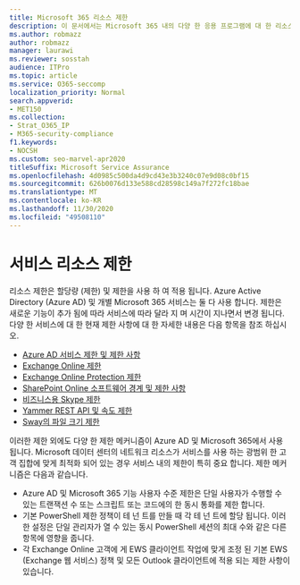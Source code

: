 ```yaml
---
title: Microsoft 365 리소스 제한
description: 이 문서에서는 Microsoft 365 내의 다양 한 응용 프로그램에 대 한 리소스 제한에 대 한 정보를 확인할 수 있습니다.
ms.author: robmazz
author: robmazz
manager: laurawi
ms.reviewer: sosstah
audience: ITPro
ms.topic: article
ms.service: O365-seccomp
localization_priority: Normal
search.appverid:
- MET150
ms.collection:
- Strat_O365_IP
- M365-security-compliance
f1.keywords:
- NOCSH
ms.custom: seo-marvel-apr2020
titleSuffix: Microsoft Service Assurance
ms.openlocfilehash: 4d0985c500da4d9cd43e3b3240c07e9d08c0bf15
ms.sourcegitcommit: 626b0076d133e588cd28598c149a7f272fc18bae
ms.translationtype: MT
ms.contentlocale: ko-KR
ms.lasthandoff: 11/30/2020
ms.locfileid: "49508110"
---
```

# <a name="service-resource-limits"></a>서비스 리소스 제한

리소스 제한은 할당량 (제한) 및 제한을 사용 하 여 적용 됩니다. Azure Active Directory (Azure AD) 및 개별 Microsoft 365 서비스는 둘 다 사용 합니다. 제한은 새로운 기능이 추가 됨에 따라 서비스에 따라 달라 지 며 시간이 지나면서 변경 됩니다. 다양 한 서비스에 대 한 현재 제한 사항에 대 한 자세한 내용은 다음 항목을 참조 하십시오.

- [Azure AD 서비스 제한 및 제한 사항](https://docs.microsoft.com/azure/azure-resource-manager/management/azure-subscription-service-limits)
- [Exchange Online 제한](https://technet.microsoft.com/library/exchange-online-limits.aspx)
- [Exchange Online Protection 제한](https://technet.microsoft.com/library/exchange-online-protection-limits.aspx)
- [SharePoint Online 소프트웨어 경계 및 제한 사항](https://support.office.com/article/SharePoint-Online-software-boundaries-and-limits-8F34FF47-B749-408B-ABC0-B605E1F6D498)
- [비즈니스용 Skype 제한](https://technet.microsoft.com/library/skype-for-business-online-limits.aspx)
- [Yammer REST API 및 속도 제한](https://developer.yammer.com/docs/rest-api-rate-limits)
- [Sway의 파일 크기 제한](https://support.office.com/article/File-size-limits-in-Sway-4db21bc6-b42b-499f-9272-66e089db109f)

이러한 제한 외에도 다양 한 제한 메커니즘이 Azure AD 및 Microsoft 365에서 사용 됩니다. Microsoft 데이터 센터의 네트워크 리소스가 서비스를 사용 하는 광범위 한 고객 집합에 맞게 최적화 되어 있는 경우 서비스 내의 제한이 특히 중요 합니다. 제한 메커니즘은 다음과 같습니다.

- Azure AD 및 Microsoft 365 기능 사용자 수준 제한은 단일 사용자가 수행할 수 있는 트랜잭션 수 또는 스크립트 또는 코드에의 한 동시 통화를 제한 합니다.
- 기본 PowerShell 제한 정책이 테 넌 트를 만들 때 각 테 넌 트에 할당 됩니다. 이러한 설정은 단일 관리자가 열 수 있는 동시 PowerShell 세션의 최대 수와 같은 다른 항목에 영향을 줍니다.
- 각 Exchange Online 고객에 게 EWS 클라이언트 작업에 맞게 조정 된 기본 EWS (Exchange 웹 서비스) 정책 및 모든 Outlook 클라이언트에 적용 되는 제한 사항이 있습니다.
